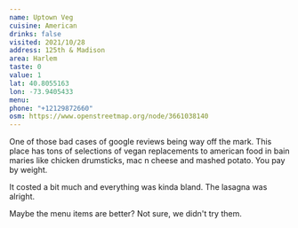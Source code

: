 ```yaml
---
name: Uptown Veg
cuisine: American
drinks: false
visited: 2021/10/28
address: 125th & Madison
area: Harlem
taste: 0
value: 1
lat: 40.8055163
lon: -73.9405433
menu:
phone: "+12129872660"
osm: https://www.openstreetmap.org/node/3661038140
---
```


One of those bad cases of google reviews being way off the mark. This place has tons of selections of vegan replacements to american food in bain maries like chicken drumsticks, mac n cheese and mashed potato. You pay by weight.

It costed a bit much and everything was kinda bland. The lasagna was alright.

Maybe the menu items are better? Not sure, we didn't try them.
